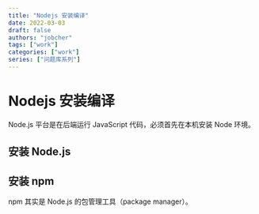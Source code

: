 ```yaml
---
title: "Nodejs 安装编译"
date: 2022-03-03
draft: false
authors: "jobcher"
tags: ["work"]
categories: ["work"]
series: ["问题库系列"]
---
```


# Nodejs 安装编译

Node.js 平台是在后端运行 JavaScript 代码，必须首先在本机安装 Node 环境。

## 安装 Node.js

## 安装 npm

npm 其实是 Node.js 的包管理工具（package manager）。
